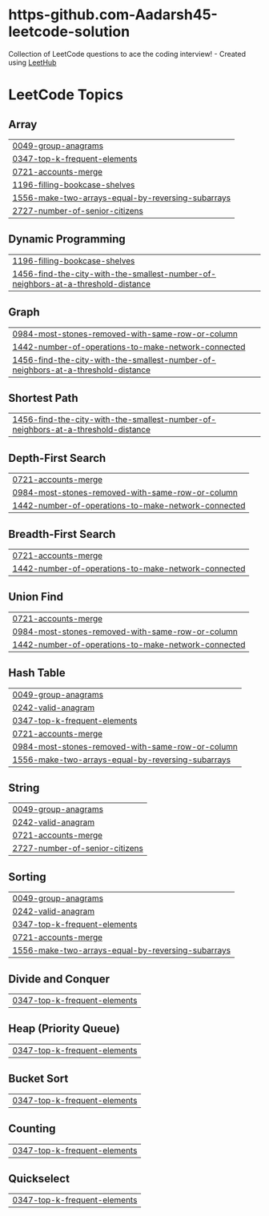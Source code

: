 # https-github.com-Aadarsh45-leetcode-solution
Collection of LeetCode questions to ace the coding interview! - Created using [LeetHub](https://github.com/QasimWani/LeetHub)

<!---LeetCode Topics Start-->
# LeetCode Topics
## Array
|  |
| ------- |
| [0049-group-anagrams](https://github.com/Aadarsh45/https-github.com-Aadarsh45-leetcode-solution/tree/master/0049-group-anagrams) |
| [0347-top-k-frequent-elements](https://github.com/Aadarsh45/https-github.com-Aadarsh45-leetcode-solution/tree/master/0347-top-k-frequent-elements) |
| [0721-accounts-merge](https://github.com/Aadarsh45/https-github.com-Aadarsh45-leetcode-solution/tree/master/0721-accounts-merge) |
| [1196-filling-bookcase-shelves](https://github.com/Aadarsh45/https-github.com-Aadarsh45-leetcode-solution/tree/master/1196-filling-bookcase-shelves) |
| [1556-make-two-arrays-equal-by-reversing-subarrays](https://github.com/Aadarsh45/https-github.com-Aadarsh45-leetcode-solution/tree/master/1556-make-two-arrays-equal-by-reversing-subarrays) |
| [2727-number-of-senior-citizens](https://github.com/Aadarsh45/https-github.com-Aadarsh45-leetcode-solution/tree/master/2727-number-of-senior-citizens) |
## Dynamic Programming
|  |
| ------- |
| [1196-filling-bookcase-shelves](https://github.com/Aadarsh45/https-github.com-Aadarsh45-leetcode-solution/tree/master/1196-filling-bookcase-shelves) |
| [1456-find-the-city-with-the-smallest-number-of-neighbors-at-a-threshold-distance](https://github.com/Aadarsh45/https-github.com-Aadarsh45-leetcode-solution/tree/master/1456-find-the-city-with-the-smallest-number-of-neighbors-at-a-threshold-distance) |
## Graph
|  |
| ------- |
| [0984-most-stones-removed-with-same-row-or-column](https://github.com/Aadarsh45/https-github.com-Aadarsh45-leetcode-solution/tree/master/0984-most-stones-removed-with-same-row-or-column) |
| [1442-number-of-operations-to-make-network-connected](https://github.com/Aadarsh45/https-github.com-Aadarsh45-leetcode-solution/tree/master/1442-number-of-operations-to-make-network-connected) |
| [1456-find-the-city-with-the-smallest-number-of-neighbors-at-a-threshold-distance](https://github.com/Aadarsh45/https-github.com-Aadarsh45-leetcode-solution/tree/master/1456-find-the-city-with-the-smallest-number-of-neighbors-at-a-threshold-distance) |
## Shortest Path
|  |
| ------- |
| [1456-find-the-city-with-the-smallest-number-of-neighbors-at-a-threshold-distance](https://github.com/Aadarsh45/https-github.com-Aadarsh45-leetcode-solution/tree/master/1456-find-the-city-with-the-smallest-number-of-neighbors-at-a-threshold-distance) |
## Depth-First Search
|  |
| ------- |
| [0721-accounts-merge](https://github.com/Aadarsh45/https-github.com-Aadarsh45-leetcode-solution/tree/master/0721-accounts-merge) |
| [0984-most-stones-removed-with-same-row-or-column](https://github.com/Aadarsh45/https-github.com-Aadarsh45-leetcode-solution/tree/master/0984-most-stones-removed-with-same-row-or-column) |
| [1442-number-of-operations-to-make-network-connected](https://github.com/Aadarsh45/https-github.com-Aadarsh45-leetcode-solution/tree/master/1442-number-of-operations-to-make-network-connected) |
## Breadth-First Search
|  |
| ------- |
| [0721-accounts-merge](https://github.com/Aadarsh45/https-github.com-Aadarsh45-leetcode-solution/tree/master/0721-accounts-merge) |
| [1442-number-of-operations-to-make-network-connected](https://github.com/Aadarsh45/https-github.com-Aadarsh45-leetcode-solution/tree/master/1442-number-of-operations-to-make-network-connected) |
## Union Find
|  |
| ------- |
| [0721-accounts-merge](https://github.com/Aadarsh45/https-github.com-Aadarsh45-leetcode-solution/tree/master/0721-accounts-merge) |
| [0984-most-stones-removed-with-same-row-or-column](https://github.com/Aadarsh45/https-github.com-Aadarsh45-leetcode-solution/tree/master/0984-most-stones-removed-with-same-row-or-column) |
| [1442-number-of-operations-to-make-network-connected](https://github.com/Aadarsh45/https-github.com-Aadarsh45-leetcode-solution/tree/master/1442-number-of-operations-to-make-network-connected) |
## Hash Table
|  |
| ------- |
| [0049-group-anagrams](https://github.com/Aadarsh45/https-github.com-Aadarsh45-leetcode-solution/tree/master/0049-group-anagrams) |
| [0242-valid-anagram](https://github.com/Aadarsh45/https-github.com-Aadarsh45-leetcode-solution/tree/master/0242-valid-anagram) |
| [0347-top-k-frequent-elements](https://github.com/Aadarsh45/https-github.com-Aadarsh45-leetcode-solution/tree/master/0347-top-k-frequent-elements) |
| [0721-accounts-merge](https://github.com/Aadarsh45/https-github.com-Aadarsh45-leetcode-solution/tree/master/0721-accounts-merge) |
| [0984-most-stones-removed-with-same-row-or-column](https://github.com/Aadarsh45/https-github.com-Aadarsh45-leetcode-solution/tree/master/0984-most-stones-removed-with-same-row-or-column) |
| [1556-make-two-arrays-equal-by-reversing-subarrays](https://github.com/Aadarsh45/https-github.com-Aadarsh45-leetcode-solution/tree/master/1556-make-two-arrays-equal-by-reversing-subarrays) |
## String
|  |
| ------- |
| [0049-group-anagrams](https://github.com/Aadarsh45/https-github.com-Aadarsh45-leetcode-solution/tree/master/0049-group-anagrams) |
| [0242-valid-anagram](https://github.com/Aadarsh45/https-github.com-Aadarsh45-leetcode-solution/tree/master/0242-valid-anagram) |
| [0721-accounts-merge](https://github.com/Aadarsh45/https-github.com-Aadarsh45-leetcode-solution/tree/master/0721-accounts-merge) |
| [2727-number-of-senior-citizens](https://github.com/Aadarsh45/https-github.com-Aadarsh45-leetcode-solution/tree/master/2727-number-of-senior-citizens) |
## Sorting
|  |
| ------- |
| [0049-group-anagrams](https://github.com/Aadarsh45/https-github.com-Aadarsh45-leetcode-solution/tree/master/0049-group-anagrams) |
| [0242-valid-anagram](https://github.com/Aadarsh45/https-github.com-Aadarsh45-leetcode-solution/tree/master/0242-valid-anagram) |
| [0347-top-k-frequent-elements](https://github.com/Aadarsh45/https-github.com-Aadarsh45-leetcode-solution/tree/master/0347-top-k-frequent-elements) |
| [0721-accounts-merge](https://github.com/Aadarsh45/https-github.com-Aadarsh45-leetcode-solution/tree/master/0721-accounts-merge) |
| [1556-make-two-arrays-equal-by-reversing-subarrays](https://github.com/Aadarsh45/https-github.com-Aadarsh45-leetcode-solution/tree/master/1556-make-two-arrays-equal-by-reversing-subarrays) |
## Divide and Conquer
|  |
| ------- |
| [0347-top-k-frequent-elements](https://github.com/Aadarsh45/https-github.com-Aadarsh45-leetcode-solution/tree/master/0347-top-k-frequent-elements) |
## Heap (Priority Queue)
|  |
| ------- |
| [0347-top-k-frequent-elements](https://github.com/Aadarsh45/https-github.com-Aadarsh45-leetcode-solution/tree/master/0347-top-k-frequent-elements) |
## Bucket Sort
|  |
| ------- |
| [0347-top-k-frequent-elements](https://github.com/Aadarsh45/https-github.com-Aadarsh45-leetcode-solution/tree/master/0347-top-k-frequent-elements) |
## Counting
|  |
| ------- |
| [0347-top-k-frequent-elements](https://github.com/Aadarsh45/https-github.com-Aadarsh45-leetcode-solution/tree/master/0347-top-k-frequent-elements) |
## Quickselect
|  |
| ------- |
| [0347-top-k-frequent-elements](https://github.com/Aadarsh45/https-github.com-Aadarsh45-leetcode-solution/tree/master/0347-top-k-frequent-elements) |
<!---LeetCode Topics End-->